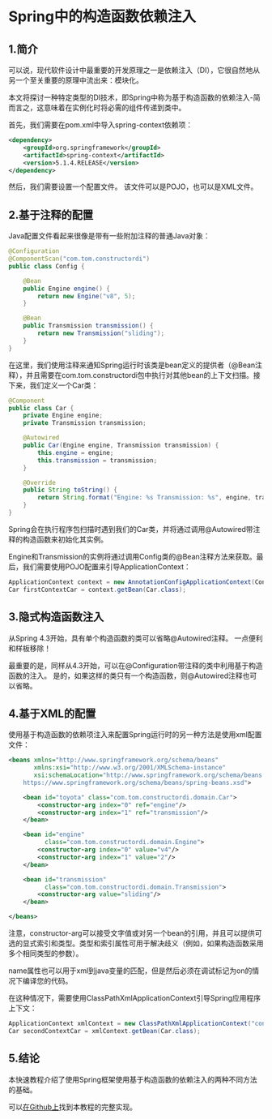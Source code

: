 # Spring中的构造函数依赖注入

## 1.简介
可以说，现代软件设计中最重要的开发原理之一是依赖注入（DI），它很自然地从另一个至关重要的原理中流出来：模块化。

本文将探讨一种特定类型的DI技术，即Spring中称为基于构造函数的依赖注入-简而言之，这意味着在实例化时将必需的组件传递到类中。


首先，我们需要在pom.xml中导入spring-context依赖项：

```xml
<dependency>
    <groupId>org.springframework</groupId>
    <artifactId>spring-context</artifactId>
    <version>5.1.4.RELEASE</version>
</dependency>
```

然后，我们需要设置一个配置文件。 该文件可以是POJO，也可以是XML文件。

## 2.基于注释的配置
Java配置文件看起来很像是带有一些附加注释的普通Java对象：

```java
@Configuration
@ComponentScan("com.tom.constructordi")
public class Config {

    @Bean
    public Engine engine() {
        return new Engine("v8", 5);
    }

    @Bean
    public Transmission transmission() {
        return new Transmission("sliding");
    }
}
```

在这里，我们使用注释来通知Spring运行时该类是bean定义的提供者（@Bean注释），并且需要在com.tom.constructordi包中执行对其他bean的上下文扫描。接下来，我们定义一个Car类：

```java
@Component
public class Car {
    private Engine engine;
    private Transmission transmission;

    @Autowired
    public Car(Engine engine, Transmission transmission) {
        this.engine = engine;
        this.transmission = transmission;
    }

    @Override
    public String toString() {
        return String.format("Engine: %s Transmission: %s", engine, transmission);
    }
}
```

Spring会在执行程序包扫描时遇到我们的Car类，并将通过调用@Autowired带注释的构造函数来初始化其实例。

Engine和Transmission的实例将通过调用Config类的@Bean注释方法来获取。最后，我们需要使用POJO配置来引导ApplicationContext：

```java
ApplicationContext context = new AnnotationConfigApplicationContext(Config.class);
Car firstContextCar = context.getBean(Car.class);
```

## 3.隐式构造函数注入
从Spring 4.3开始，具有单个构造函数的类可以省略@Autowired注释。 一点便利和样板移除！

最重要的是，同样从4.3开始，可以在@Configuration带注释的类中利用基于构造函数的注入。 是的，如果这样的类只有一个构造函数，则@Autowired注释也可以省略。

## 4.基于XML的配置
使用基于构造函数的依赖项注入来配置Spring运行时的另一种方法是使用xml配置文件：

```xml
<beans xmlns="http://www.springframework.org/schema/beans"
       xmlns:xsi="http://www.w3.org/2001/XMLSchema-instance"
       xsi:schemaLocation="http://www.springframework.org/schema/beans
    https://www.springframework.org/schema/beans/spring-beans.xsd">

    <bean id="toyota" class="com.tom.constructordi.domain.Car">
        <constructor-arg index="0" ref="engine"/>
        <constructor-arg index="1" ref="transmission"/>
    </bean>

    <bean id="engine"
          class="com.tom.constructordi.domain.Engine">
        <constructor-arg index="0" value="v4"/>
        <constructor-arg index="1" value="2"/>
    </bean>

    <bean id="transmission"
          class="com.tom.constructordi.domain.Transmission">
        <constructor-arg value="sliding"/>
    </bean>

</beans>
```

注意，constructor-arg可以接受文字值或对另一个bean的引用，并且可以提供可选的显式索引和类型。类型和索引属性可用于解决歧义（例如，如果构造函数采用多个相同类型的参数）。

name属性也可以用于xml到java变量的匹配，但是然后必须在调试标记为on的情况下编译您的代码。

在这种情况下，需要使用ClassPathXmlApplicationContext引导Spring应用程序上下文：

```java
ApplicationContext xmlContext = new ClassPathXmlApplicationContext("constructordi.xml");
Car secondContextCar = xmlContext.getBean(Car.class);
```

## 5.结论
本快速教程介绍了使用Spring框架使用基于构造函数的依赖注入的两种不同方法的基础。


可以[在Github上](https://github.com/tomlxq/tutorials/tree/master/spring-modules/spring-di)找到本教程的完整实现。